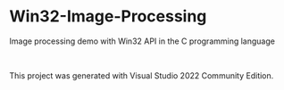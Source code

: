 # Win32-Image-Processing
Image processing demo with Win32 API in the C programming language

<br />

This project was generated with Visual Studio 2022 Community Edition.


